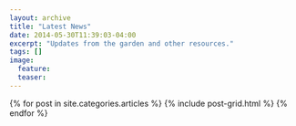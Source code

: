 ```yaml
---
layout: archive
title: "Latest News"
date: 2014-05-30T11:39:03-04:00
excerpt: "Updates from the garden and other resources."
tags: []
image:
  feature:
  teaser:
---
```


<div class="tiles">
{% for post in site.categories.articles %}
  {% include post-grid.html %}
{% endfor %}
</div><!-- /.tiles -->
